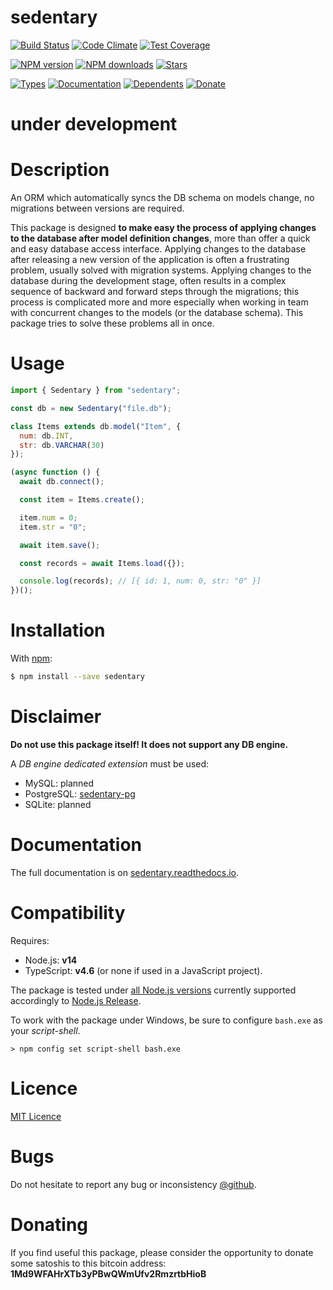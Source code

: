 # sedentary

[![Build Status][travis-badge]][travis-url]
[![Code Climate][code-badge]][code-url]
[![Test Coverage][cover-badge]][code-url]

[![NPM version][npm-badge]][npm-url]
[![NPM downloads][npm-downloads-badge]][npm-url]
[![Stars][stars-badge]][github-url]

[![Types][types-badge]][npm-url]
[![Documentation][doc-badge]][doc-url]
[![Dependents][deps-badge]][npm-url]
[![Donate][donate-badge]][donate-url]

[code-badge]: https://codeclimate.com/github/iccicci/sedentary/badges/gpa.svg
[code-url]: https://codeclimate.com/github/iccicci/sedentary
[cover-badge]: https://codeclimate.com/github/iccicci/sedentary/badges/coverage.svg
[deps-badge]: https://badgen.net/npm/dependents/sedentary?icon=npm&cache=300
[doc-badge]: https://readthedocs.org/projects/sedentary/badge/?version=latest
[doc-url]: https://sedentary.readthedocs.io/
[donate-badge]: https://badgen.net/badge/donate/bitcoin?icon=bitcoin&cache=300
[donate-url]: https://blockchain.info/address/1Md9WFAHrXTb3yPBwQWmUfv2RmzrtbHioB
[github-url]: https://github.com/iccicci/sedentary
[npm-downloads-badge]: https://badgen.net/npm/dw/sedentary?icon=npm&cache=300
[npm-badge]: https://badgen.net/npm/v/sedentary?color=green&icon=npm&cache=300
[npm-url]: https://www.npmjs.com/package/sedentary
[stars-badge]: https://badgen.net/github/stars/iccicci/sedentary?icon=github&cache=300
[travis-badge]: https://badgen.net/travis/iccicci/sedentary?icon=travis&cache=300
[travis-url]: https://app.travis-ci.com/github/iccicci/sedentary
[types-badge]: https://badgen.net/npm/types/sedentary?color=green&icon=typescript&cache=300

# under development

# Description

An ORM which automatically syncs the DB schema on models change, no migrations between versions are required.

This package is designed **to make easy the process of applying changes to the database after model definition
changes**, more than offer a quick and easy database access interface. Applying changes to the database after releasing
a new version of the application is often a frustrating problem, usually solved with migration systems. Applying
changes to the database during the development stage, often results in a complex sequence of backward and forward steps
through the migrations; this process is complicated more and more especially when working in team with concurrent
changes to the models (or the database schema). This package tries to solve these problems all in once.

# Usage

```javascript
import { Sedentary } from "sedentary";

const db = new Sedentary("file.db");

class Items extends db.model("Item", {
  num: db.INT,
  str: db.VARCHAR(30)
});

(async function () {
  await db.connect();

  const item = Items.create();

  item.num = 0;
  item.str = "0";

  await item.save();

  const records = await Items.load({});

  console.log(records); // [{ id: 1, num: 0, str: "0" }]
})();
```

# Installation

With [npm](https://www.npmjs.com/package/sedentary):

```sh
$ npm install --save sedentary
```

# Disclaimer

**Do not use this package itself! It does not support any DB engine.**

A _DB engine dedicated extension_ must be used:

- MySQL: planned
- PostgreSQL: [sedentary-pg](https://github.com/iccicci/sedentary-pg#readme)
- SQLite: planned

# Documentation

The full documentation is on [sedentary.readthedocs.io](https://sedentary.readthedocs.io/).

# Compatibility

Requires:

- Node.js: **v14**
- TypeScript: **v4.6** (or none if used in a JavaScript project).

The package is tested under [all Node.js versions](https://app.travis-ci.com/github/iccicci/sedentary)
currently supported accordingly to [Node.js Release](https://github.com/nodejs/Release#readme).

To work with the package under Windows, be sure to configure `bash.exe` as your _script-shell_.

```
> npm config set script-shell bash.exe
```

# Licence

[MIT Licence](https://github.com/iccicci/sedentary/blob/master/LICENSE)

# Bugs

Do not hesitate to report any bug or inconsistency [@github](https://github.com/iccicci/sedentary/issues).

# Donating

If you find useful this package, please consider the opportunity to donate some satoshis to this bitcoin address:
**1Md9WFAHrXTb3yPBwQWmUfv2RmzrtbHioB**
